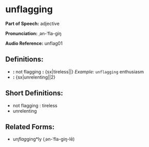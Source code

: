 # unflagging

**Part of Speech:** adjective

**Pronunciation:** ˌən-ˈfla-giŋ

**Audio Reference:** unflag01

## Definitions:
- **:** not flagging **:** {sx|tireless||} 
  *Example:* `unflagging` enthusiasm
- **:** {sx|unrelenting||2}

## Short Definitions:
- not flagging : tireless
- unrelenting

## Related Forms:
- un*flag*ging*ly (ˌən-ˈfla-giŋ-lē)
